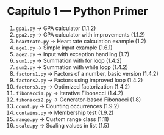 # Capítulo 1 — Python Primer

1. `gpa1.py` → GPA calculator (1.1.2)  
2. `gpa2.py` → GPA calculator with improvements (1.1.2)  
3. `heartrate.py` → Heart rate calculation example (1.2)  
4. `age1.py` → Simple input example (1.6.1)  
5. `age2.py` → Input with exception handling (1.7)  
6. `sum1.py` → Summation with for loop (1.4.2)  
7. `sum2.py` → Summation with while loop (1.4.2)  
8. `factors1.py` → Factors of a number, basic version (1.4.2)  
9. `factors2.py` → Factors using improved loop (1.4.2)  
10. `factors3.py` → Optimized factorization (1.4.2)  
11. `fibonacci1.py` → Iterative Fibonacci (1.4.2)  
12. `fibonacci2.py` → Generator-based Fibonacci (1.8)  
13. `count.py` → Counting occurrences (1.9.2)  
14. `contains.py` → Membership test (1.9.2)  
15. `range.py` → Custom range class (1.11)  
16. `scale.py` → Scaling values in list (1.5)  
